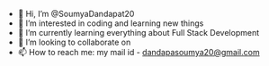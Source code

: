 - 👋 Hi, I’m @SoumyaDandapat20
- 👀 I’m interested in coding and learning new things
- 🌱 I’m currently learning everything about Full Stack Development
- 💞️ I’m looking to collaborate on 
- 📫 How to reach me: my mail id - dandapasoumya20@gmail.com

<!---
SoumyaDandapat20/SoumyaDandapat20 is a ✨ special ✨ repository because its `README.md` (this file) appears on your GitHub profile.
You can click the Preview link to take a look at your changes.
--->
